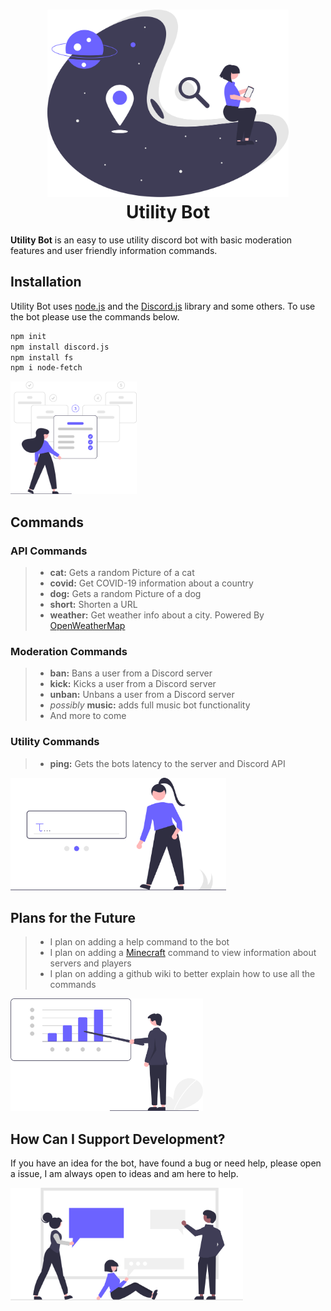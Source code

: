 <div align="center">
  <h1>
    <a href="https://github.com/LucasJoel1/UtilityBot" target="_blank">
      <img height="300" alt="UB" src="./resources/logo.svg">
    </a>
    <br />
    Utility Bot
  </h1>
</div>

**Utility Bot** is an easy to use utility discord bot with basic moderation features and user friendly information commands.


## Installation

Utility Bot uses [node.js](https://nodejs.org/en/) and the [Discord.js](https://discord.js.org) library and some others.  To use the bot please use the commands below.

```bash
npm init
npm install discord.js
npm install fs
npm i node-fetch
```

<img height="180" alt="install" src="./resources/install.svg">

## Commands

### API Commands

> - **cat:** Gets a random Picture of a cat <br />
> - **covid:** Get COVID-19 information about a country <br />
> - **dog:** Gets a random Picture of a dog <br />
> - **short:** Shorten a URL <br />
> - **weather:** Get weather info about a city. Powered By [OpenWeatherMap](https://openweathermap.org/) <br />

### Moderation Commands

> - **ban:** Bans a user from a Discord server <br />
> - **kick:** Kicks a user from a Discord server <br />
> - **unban:** Unbans a user from a Discord server <br />
> - *possibly* **music:** adds full music bot functionality <br />
> - And more to come<br />

### Utility Commands

> - **ping:** Gets the bots latency to the server and Discord API <br />

<img height="180" alt="commands" src="./resources/commands.svg">

## Plans for the Future

> - I plan on adding a help command to the bot <br />
> - I plan on adding a [Minecraft](https://minecraft.net) command to view information about servers and players <br />
> - I plan on adding a github wiki to better explain how to use all the commands <br />

<img height="180" alt="plans" src="./resources/plans.svg">

## How Can I Support Development?

If you have an idea for the bot, have found a bug or need help, please open a issue, I am always open to ideas and am here to help.

<img height="180" alt="support" src="./resources/support.svg">

